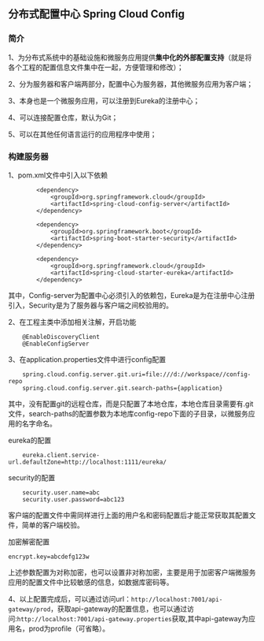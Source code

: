 ## 分布式配置中心 Spring Cloud Config 

### 简介

1、为分布式系统中的基础设施和微服务应用提供**集中化的外部配置支持**（就是将各个工程的配置信息文件集中在一起，方便管理和修改）；

2、分为服务器和客户端两部分，配置中心为服务器，其他微服务应用为客户端；

3、本身也是一个微服务应用，可以注册到Eureka的注册中心；

4、可以连接配置仓库，默认为Git；

5、可以在其他任何语言运行的应用程序中使用；

### 构建服务器

1、pom.xml文件中引入以下依赖
```
        <dependency>
            <groupId>org.springframework.cloud</groupId>
            <artifactId>spring-cloud-config-server</artifactId>
        </dependency>

        <dependency>
            <groupId>org.springframework.boot</groupId>
            <artifactId>spring-boot-starter-security</artifactId>
        </dependency>
        
        <dependency>
            <groupId>org.springframework.cloud</groupId>
            <artifactId>spring-cloud-starter-eureka</artifactId>
        </dependency>
```

其中，Config-server为配置中心必须引入的依赖包，Eureka是为在注册中心注册引入，Security是为了服务器与客户端之间校验用的。

2、在工程主类中添加相关注解，开启功能
```
    @EnableDiscoveryClient
    @EnableConfigServer
```

3、在application.properties文件中进行config配置
```
    spring.cloud.config.server.git.uri=file:///d://workspace//config-repo
    spring.cloud.config.server.git.search-paths={application}
```
其中，没有配置git的远程仓库，而是只配置了本地仓库，本地仓库目录需要有.git文件，search-paths的配置参数为本地库config-repo下面的子目录，以微服务应用的名字命名。

eureka的配置
```
    eureka.client.service-url.defaultZone=http://localhost:1111/eureka/
```

security的配置
```
    security.user.name=abc
    security.user.password=abc123
```
客户端的配置文件中需同样进行上面的用户名和密码配置后才能正常获取其配置文件，简单的客户端校验。

加密解密配置
```
encrypt.key=abcdefg123w 
```
上述参数配置为对称加密，也可以设置非对称加密，主要是用于加密客户端微服务应用的配置文件中比较敏感的信息，如数据库密码等。

4、以上配置完成后，可以通过访问url：`http://localhost:7001/api-gateway/prod`，获取api-gateway的配置信息，也可以通过访问:`http://localhost:7001/api-gateway.properties`获取,其中api-gateway为应用名，prod为profile（可省略）。




